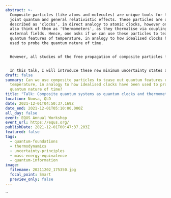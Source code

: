 ```yaml
---
abstract: >-
  Composite particles (like atoms and molecules) are unique tools for testing
  joint quantum and general relativistic effects. These particles are often
  described as 'clocks', in direct analogy to atomic clocks, however one could
  also think of them as 'thermometers', as they thermalise via coupling to
  external fields. Hence, one asks if we can use these particles to tease out
  quantum features of temperature, in analogy to how idealised clocks have been
  used to probe the quantum nature of time.


  However, all studies of the free propagation of composite particles find that they delocalize into separate internal energy components, which destroys their spatial coherence, rendering them unsuitable for experimental applications and as idealized clocks. We solve this problem by introducing a class of states with minimum uncertainty in spacetime that fully overcome the delocalization. The relevant physics comes from minimizing the uncertainty between position and velocity, rather than position and momentum, while directly accounting for mass as an operator.


  In this talk, I will introduce these new minimum uncertainty states and some of their unique properties. I will then discuss some of the groundwork we have laid for probing the quantum nature of temperature, by exploring two scenarios in which a ‘superposition of temperatures’ may arise.
draft: false
summary: Can we use composite particles to tease out quantum features of
  temperature, in analogy to how idealised clocks have been used to probe the
  quantum nature of time?
title: "Talk: Composite quantum systems as quantum clocks and thermometers"
location: Noosa, QLD
date: 2021-12-01T04:50:37.169Z
date_end: 2021-12-01T05:10:00.000Z
all_day: false
event: EQUS Annual Workshop
event_url: https://equs.org/
publishDate: 2021-12-01T00:47:37.203Z
featured: false
tags:
  - quantum-foundations
  - thermodynamics
  - uncertainty-principles
  - mass-energy-equivalence
  - quantum-information
image:
  filename: 20211202_175350.jpg
  focal_point: Smart
  preview_only: false
---
```

``

